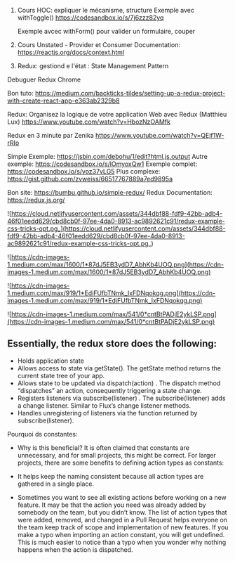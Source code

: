 1.  Cours HOC: expliquer le mécanisme, structure
    Exemple avec withToggle()
    https://codesandbox.io/s/7j6zzz82yq

    Exemple avcec withForm() pour valider un formulaire, couper

2.  Cours Unstated - Provider et Consumer
    Documentation: https://reactjs.org/docs/context.html

3.  Redux: gestiond e l'état : State Management Pattern

Debuguer Redux Chrome

Bon tuto: https://medium.com/backticks-tildes/setting-up-a-redux-project-with-create-react-app-e363ab2329b8

Redux: Organisez la logique de votre application Web avec Redux (Matthieu Lux)
https://www.youtube.com/watch?v=HbozNzOAMfk

Redux en 3 minute par Zenika
https://www.youtube.com/watch?v=QEjf1W-rRIo

Simple Exemple: https://jsbin.com/debohu/1/edit?html,js,output
Autre exemple: https://codesandbox.io/s/lOmyoxQw1
Exemple complet: https://codesandbox.io/s/voz37vLG5
Plus complexe: https://gist.github.com/zvweiss/66517767889a7ed9895a

Bon site: https://bumbu.github.io/simple-redux/
Redux Documentation: https://redux.js.org/

![https://cloud.netlifyusercontent.com/assets/344dbf88-fdf9-42bb-adb4-46f01eedd629/cbd8cb0f-97ee-4da0-8913-ac9892621c91/redux-example-css-tricks-opt.pg_](https://cloud.netlifyusercontent.com/assets/344dbf88-fdf9-42bb-adb4-46f01eedd629/cbd8cb0f-97ee-4da0-8913-ac9892621c91/redux-example-css-tricks-opt.pg_)

![https://cdn-images-1.medium.com/max/1600/1*87dJ5EB3ydD7_AbhKb4UOQ.png](https://cdn-images-1.medium.com/max/1600/1*87dJ5EB3ydD7_AbhKb4UOQ.png)

![https://cdn-images-1.medium.com/max/919/1*EdiFUfbTNmk_IxFDNqokqg.png](https://cdn-images-1.medium.com/max/919/1*EdiFUfbTNmk_IxFDNqokqg.png)

![https://cdn-images-1.medium.com/max/541/0*cntBtPADjE2ykLSP.png](https://cdn-images-1.medium.com/max/541/0*cntBtPADjE2ykLSP.png)

## Essentially, the redux store does the following:

- Holds application state
- Allows access to state via getState(). The getState method returns the current state tree of your app.
- Allows state to be updated via dispatch(action) . The dispatch method “dispatches” an action, consequently triggering a state change.
- Registers listeners via subscribe(listener) . The subscribe(listener) adds a change listener. Similar to Flux’s change listener methods.
- Handles unregistering of listeners via the function returned by subscribe(listener).

Pourquoi ds constantes:

- Why is this beneficial? It is often claimed that constants are unnecessary, and for small projects, this might be correct. For larger projects, there are some benefits to defining action types as constants:

- It helps keep the naming consistent because all action types are gathered in a single place.

- Sometimes you want to see all existing actions before working on a new feature. It may be that the action you need was already added by somebody on the team, but you didn’t know.
  The list of action types that were added, removed, and changed in a Pull Request helps everyone on the team keep track of scope and implementation of new features.
  If you make a typo when importing an action constant, you will get undefined. This is much easier to notice than a typo when you wonder why nothing happens when the action is dispatched.
